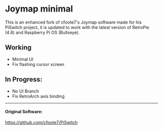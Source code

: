 # Joymap minimal
This is an enhanced fork of cfoote7's Joymap software made for his PiSwitch project, it is updated to work with the latest version of RetroPie (4.8) and Raspberry Pi OS (Bullseye).

## Working
- Minimal UI
- Fix flashing cursor screen

## In Progress:
- No UI Branch
- Fix RetroArch axis binding

---
#### Original Software:
https://github.com/cfoote7/PiSwitch
